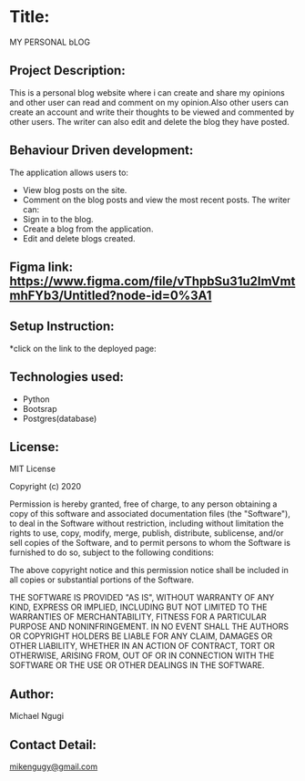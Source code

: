 # Title:

MY PERSONAL bLOG

## Project Description:

This is a personal blog website where i can create and share my opinions and other user can read and comment on my opinion.Also other users can create an account and write their thoughts to be viewed and commented by other users.
The writer can also edit and delete the blog they have posted. 

## Behaviour Driven development:

The  application allows users to:
  * View blog posts on the site.
  * Comment on the blog posts and view the most  recent posts.
The writer can:
  * Sign in to the blog.
  * Create a blog from the application.
  * Edit and delete blogs created.

## Figma link: https://www.figma.com/file/vThpbSu31u2ImVmtmhFYb3/Untitled?node-id=0%3A1  

## Setup Instruction:
*click on the link to the deployed page:

 ## Technologies used:
  * Python
  * Bootsrap
  * Postgres(database)

## License:

MIT License

Copyright (c) 2020 

Permission is hereby granted, free of charge, to any person obtaining a copy of this software and associated documentation files (the "Software"), to deal in the Software without restriction, including without limitation the rights to use, copy, modify, merge, publish, distribute, sublicense, and/or sell copies of the Software, and to permit persons to whom the Software is furnished to do so, subject to the following conditions:

The above copyright notice and this permission notice shall be included in all copies or substantial portions of the Software.

THE SOFTWARE IS PROVIDED "AS IS", WITHOUT WARRANTY OF ANY KIND, EXPRESS OR IMPLIED, INCLUDING BUT NOT LIMITED TO THE WARRANTIES OF MERCHANTABILITY, FITNESS FOR A PARTICULAR PURPOSE AND NONINFRINGEMENT. IN NO EVENT SHALL THE AUTHORS OR COPYRIGHT HOLDERS BE LIABLE FOR ANY CLAIM, DAMAGES OR OTHER LIABILITY, WHETHER IN AN ACTION OF CONTRACT, TORT OR OTHERWISE, ARISING FROM, OUT OF OR IN CONNECTION WITH THE SOFTWARE OR THE USE OR OTHER DEALINGS IN THE SOFTWARE.

## Author:

Michael Ngugi

## Contact Detail:

mikengugy@gmail.com